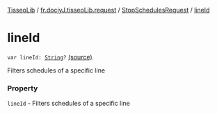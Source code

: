 [TisseoLib](../../index.md) / [fr.docjyJ.tisseoLib.request](../index.md) / [StopSchedulesRequest](index.md) / [lineId](./line-id.md)

# lineId

`var lineId: `[`String`](https://kotlinlang.org/api/latest/jvm/stdlib/kotlin/-string/index.html)`?` [(source)](https://github.com/docjyJ/TisseoLib/tree/master/src/main/kotlin/fr/docjyJ/tisseoLib/request/StopSchedulesRequest.kt#L35)

Filters schedules of a specific line

### Property

`lineId` - Filters schedules of a specific line